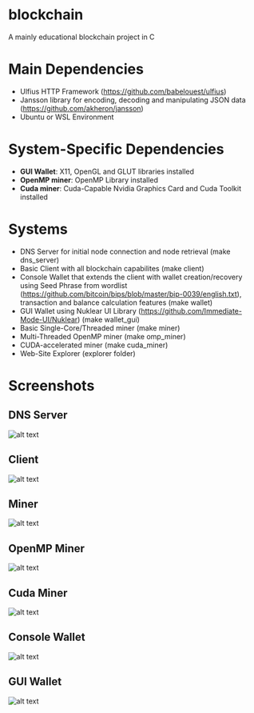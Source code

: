 # blockchain
A mainly educational blockchain project in C

# Main Dependencies
- Ulfius HTTP Framework (https://github.com/babelouest/ulfius)
- Jansson library for encoding, decoding and manipulating JSON data (https://github.com/akheron/jansson)
- Ubuntu or WSL Environment

# System-Specific Dependencies
- **GUI Wallet**: X11, OpenGL and GLUT libraries installed
- **OpenMP miner**: OpenMP Library installed
- **Cuda miner**: Cuda-Capable Nvidia Graphics Card and Cuda Toolkit installed

# Systems
- DNS Server for initial node connection and node retrieval (make dns_server)
- Basic Client with all blockchain capabilites (make client)
- Console Wallet that extends the client with wallet creation/recovery using Seed Phrase from wordlist (https://github.com/bitcoin/bips/blob/master/bip-0039/english.txt),   transaction and balance calculation features (make wallet)
- GUI Wallet using Nuklear UI Library (https://github.com/Immediate-Mode-UI/Nuklear) (make wallet_gui)
- Basic Single-Core/Threaded miner (make miner)
- Multi-Threaded OpenMP miner (make omp_miner)
- CUDA-accelerated miner (make cuda_miner)
- Web-Site Explorer (explorer folder)

# Screenshots

## DNS Server
![alt text](https://i.ibb.co/GQYzpcZ/dns-server.png)

## Client
![alt text](https://i.ibb.co/86mprwJ/client.png)

## Miner
![alt text](https://i.ibb.co/MRnB8Bk/miner.png)

## OpenMP Miner
![alt text](https://i.ibb.co/4JppYrR/omp-miner.png)

## Cuda Miner
![alt text](https://i.ibb.co/BstZNqy/cuda-miner.png)

## Console Wallet
![alt text](https://i.ibb.co/ZzX5JXp/wallet.gif)

## GUI Wallet
![alt text](https://i.ibb.co/0jH8NKF/wallet-gui.gif)
